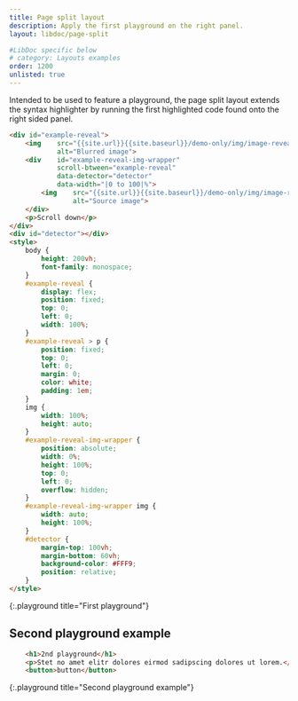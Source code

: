```yaml
---
title: Page split layout
description: Apply the first playground on the right panel.
layout: libdoc/page-split

#LibDoc specific below
# category: Layouts examples
order: 1200
unlisted: true
---
```


Intended to be used to feature a playground, the page split layout extends the syntax highlighter by running the first highlighted code found onto the right sided panel.

```html
<div id="example-reveal">
    <img    src="{{site.url}}{{site.baseurl}}/demo-only/img/image-reveal-blurred.webp"
            alt="Blurred image">
    <div    id="example-reveal-img-wrapper"
            scroll-btween="example-reveal"
            data-detector="detector"
            data-width="|0 to 100|%">
        <img    src="{{site.url}}{{site.baseurl}}/demo-only/img/image-reveal.webp"
                alt="Source image">
    </div>
    <p>Scroll down</p>
</div>
<div id="detector"></div>
<style>
    body {
        height: 200vh;
        font-family: monospace;
    }
    #example-reveal {
        display: flex;
        position: fixed;
        top: 0;
        left: 0;
        width: 100%;
    }
    #example-reveal > p {
        position: fixed;
        top: 0;
        left: 0;
        margin: 0;
        color: white;
        padding: 1em;
    }
    img {
        width: 100%;
        height: auto;
    }
    #example-reveal-img-wrapper {
        position: absolute;
        width: 0%;
        height: 100%;
        top: 0;
        left: 0;
        overflow: hidden;
    }
    #example-reveal-img-wrapper img {
        width: auto;
        height: 100%;
    }
    #detector {
        margin-top: 100vh;
        margin-bottom: 60vh;
        background-color: #FFF9;
        position: relative;
    }
</style>
```
{:.playground title="First playground"}

## Second playground example

```html
    <h1>2nd playground</h1>
    <p>Stet no amet elitr dolores eirmod sadipscing dolores ut lorem.</p>
    <button>button</button>
```
{:.playground title="Second playground example"}

